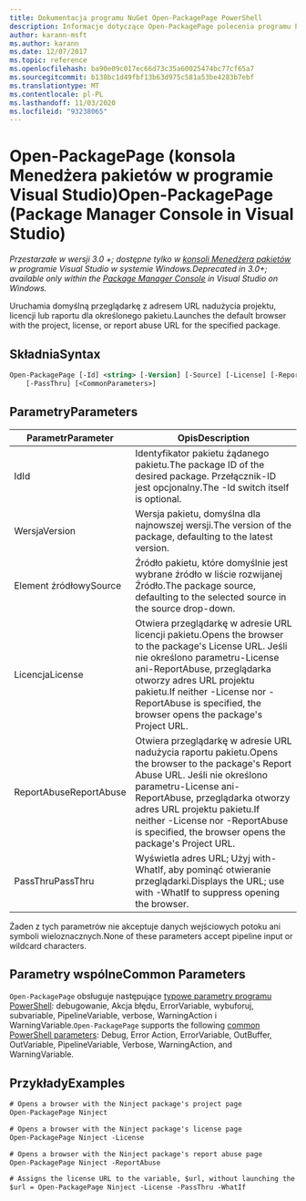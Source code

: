 ```yaml
---
title: Dokumentacja programu NuGet Open-PackagePage PowerShell
description: Informacje dotyczące Open-PackagePage polecenia programu PowerShell w konsoli Menedżera pakietów NuGet w programie Visual Studio.
author: karann-msft
ms.author: karann
ms.date: 12/07/2017
ms.topic: reference
ms.openlocfilehash: ba90e09c017ec66d73c35a60025474bc77cf65a7
ms.sourcegitcommit: b138bc1d49fbf13b63d975c581a53be4283b7ebf
ms.translationtype: MT
ms.contentlocale: pl-PL
ms.lasthandoff: 11/03/2020
ms.locfileid: "93238065"
---
```

# <a name="open-packagepage-package-manager-console-in-visual-studio"></a><span data-ttu-id="2494b-103">Open-PackagePage (konsola Menedżera pakietów w programie Visual Studio)</span><span class="sxs-lookup"><span data-stu-id="2494b-103">Open-PackagePage (Package Manager Console in Visual Studio)</span></span>

<span data-ttu-id="2494b-104">*Przestarzałe w wersji 3.0 +; dostępne tylko w [konsoli Menedżera pakietów](../../consume-packages/install-use-packages-powershell.md) w programie Visual Studio w systemie Windows.*</span><span class="sxs-lookup"><span data-stu-id="2494b-104">*Deprecated in 3.0+; available only within the [Package Manager Console](../../consume-packages/install-use-packages-powershell.md) in Visual Studio on Windows.*</span></span>

<span data-ttu-id="2494b-105">Uruchamia domyślną przeglądarkę z adresem URL nadużycia projektu, licencji lub raportu dla określonego pakietu.</span><span class="sxs-lookup"><span data-stu-id="2494b-105">Launches the default browser with the project, license, or report abuse URL for the specified package.</span></span>

## <a name="syntax"></a><span data-ttu-id="2494b-106">Składnia</span><span class="sxs-lookup"><span data-stu-id="2494b-106">Syntax</span></span>

```ps
Open-PackagePage [-Id] <string> [-Version] [-Source] [-License] [-ReportAbuse]
    [-PassThru] [<CommonParameters>]
```

## <a name="parameters"></a><span data-ttu-id="2494b-107">Parametry</span><span class="sxs-lookup"><span data-stu-id="2494b-107">Parameters</span></span>

| <span data-ttu-id="2494b-108">Parametr</span><span class="sxs-lookup"><span data-stu-id="2494b-108">Parameter</span></span> | <span data-ttu-id="2494b-109">Opis</span><span class="sxs-lookup"><span data-stu-id="2494b-109">Description</span></span> |
| --- | --- |
| <span data-ttu-id="2494b-110">Id</span><span class="sxs-lookup"><span data-stu-id="2494b-110">Id</span></span> | <span data-ttu-id="2494b-111">Identyfikator pakietu żądanego pakietu.</span><span class="sxs-lookup"><span data-stu-id="2494b-111">The package ID of the desired package.</span></span> <span data-ttu-id="2494b-112">Przełącznik-ID jest opcjonalny.</span><span class="sxs-lookup"><span data-stu-id="2494b-112">The -Id switch itself is optional.</span></span> |
| <span data-ttu-id="2494b-113">Wersja</span><span class="sxs-lookup"><span data-stu-id="2494b-113">Version</span></span> | <span data-ttu-id="2494b-114">Wersja pakietu, domyślna dla najnowszej wersji.</span><span class="sxs-lookup"><span data-stu-id="2494b-114">The version of the package, defaulting to the latest version.</span></span> |
| <span data-ttu-id="2494b-115">Element źródłowy</span><span class="sxs-lookup"><span data-stu-id="2494b-115">Source</span></span> | <span data-ttu-id="2494b-116">Źródło pakietu, które domyślnie jest wybrane źródło w liście rozwijanej Źródło.</span><span class="sxs-lookup"><span data-stu-id="2494b-116">The package source, defaulting to the selected source in the source drop-down.</span></span> |
| <span data-ttu-id="2494b-117">Licencja</span><span class="sxs-lookup"><span data-stu-id="2494b-117">License</span></span> | <span data-ttu-id="2494b-118">Otwiera przeglądarkę w adresie URL licencji pakietu.</span><span class="sxs-lookup"><span data-stu-id="2494b-118">Opens the browser to the package's License URL.</span></span> <span data-ttu-id="2494b-119">Jeśli nie określono parametru-License ani-ReportAbuse, przeglądarka otworzy adres URL projektu pakietu.</span><span class="sxs-lookup"><span data-stu-id="2494b-119">If neither -License nor -ReportAbuse is specified, the browser opens the package's Project URL.</span></span> |
| <span data-ttu-id="2494b-120">ReportAbuse</span><span class="sxs-lookup"><span data-stu-id="2494b-120">ReportAbuse</span></span> | <span data-ttu-id="2494b-121">Otwiera przeglądarkę w adresie URL nadużycia raportu pakietu.</span><span class="sxs-lookup"><span data-stu-id="2494b-121">Opens the browser to the package's Report Abuse URL.</span></span> <span data-ttu-id="2494b-122">Jeśli nie określono parametru-License ani-ReportAbuse, przeglądarka otworzy adres URL projektu pakietu.</span><span class="sxs-lookup"><span data-stu-id="2494b-122">If neither -License nor -ReportAbuse is specified, the browser opens the package's Project URL.</span></span> |
| <span data-ttu-id="2494b-123">PassThru</span><span class="sxs-lookup"><span data-stu-id="2494b-123">PassThru</span></span> | <span data-ttu-id="2494b-124">Wyświetla adres URL; Użyj with-WhatIf, aby pominąć otwieranie przeglądarki.</span><span class="sxs-lookup"><span data-stu-id="2494b-124">Displays the URL; use with -WhatIf to suppress opening the browser.</span></span> |

<span data-ttu-id="2494b-125">Żaden z tych parametrów nie akceptuje danych wejściowych potoku ani symboli wieloznacznych.</span><span class="sxs-lookup"><span data-stu-id="2494b-125">None of these parameters accept pipeline input or wildcard characters.</span></span>

## <a name="common-parameters"></a><span data-ttu-id="2494b-126">Parametry wspólne</span><span class="sxs-lookup"><span data-stu-id="2494b-126">Common Parameters</span></span>

<span data-ttu-id="2494b-127">`Open-PackagePage` obsługuje następujące [typowe parametry programu PowerShell](/powershell/module/microsoft.powershell.core/about/about_commonparameters): debugowanie, Akcja błędu, ErrorVariable, wybuforuj, subvariable, PipelineVariable, verbose, WarningAction i WarningVariable.</span><span class="sxs-lookup"><span data-stu-id="2494b-127">`Open-PackagePage` supports the following [common PowerShell parameters](/powershell/module/microsoft.powershell.core/about/about_commonparameters): Debug, Error Action, ErrorVariable, OutBuffer, OutVariable, PipelineVariable, Verbose, WarningAction, and WarningVariable.</span></span>

## <a name="examples"></a><span data-ttu-id="2494b-128">Przykłady</span><span class="sxs-lookup"><span data-stu-id="2494b-128">Examples</span></span>

```ps
# Opens a browser with the Ninject package's project page
Open-PackagePage Ninject

# Opens a browser with the Ninject package's license page
Open-PackagePage Ninject -License

# Opens a browser with the Ninject package's report abuse page  
Open-PackagePage Ninject -ReportAbuse

# Assigns the license URL to the variable, $url, without launching the browser
$url = Open-PackagePage Ninject -License -PassThru -WhatIf
```